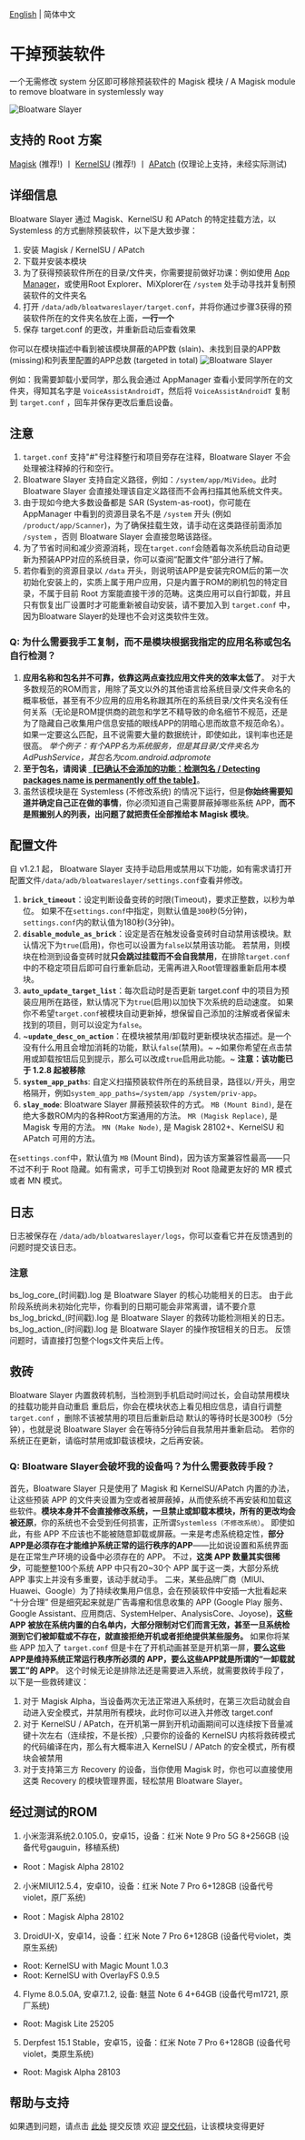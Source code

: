 [English](README.md) | 简体中文

# **干掉预装软件**

一个无需修改 system 分区即可移除预装软件的 Magisk 模块 / A Magisk module to remove bloatware in systemlessly way

![Bloatware Slayer](webpage/img/bs_work_allclear.png)

## 支持的 Root 方案

[Magisk](https://github.com/topjohnwu/Magisk) (推荐!) 丨 [KernelSU](https://github.com/tiann/KernelSU) (推荐!) 丨 [APatch](https://github.com/bmax121/APatch) (仅理论上支持，未经实际测试)

## 详细信息

Bloatware Slayer 通过 Magisk、KernelSU 和 APatch 的特定挂载方法，以 Systemless 的方式删除预装软件，以下是大致步骤：

1. 安装 Magisk / KernelSU / APatch
2. 下载并安装本模块
3. 为了获得预装软件所在的目录/文件夹，你需要提前做好功课：例如使用 [App Manager](https://github.com/MuntashirAkon/AppManager)，或使用Root Explorer、MiXplorer在 `/system` 处手动寻找并复制预装软件的文件夹名
4. 打开 `/data/adb/bloatwareslayer/target.conf`，并将你通过步骤3获得的预装软件所在的文件夹名放在上面，**一行一个**
5. 保存 target.conf 的更改，并重新启动后查看效果

你可以在模块描述中看到被该模块屏蔽的APP数 (slain)、未找到目录的APP数 (missing)和列表里配置的APP总数 (targeted in total)
![Bloatware Slayer](webpage/img/bs_work_normal.png)

例如：我需要卸载小爱同学，那么我会通过 AppManager 查看小爱同学所在的文件夹，得知其名字是 `VoiceAssistAndroidT`，然后将 `VoiceAssistAndroidT` 复制到 `target.conf` ，回车并保存更改后重启设备。

## 注意

1. `target.conf` 支持"#"号注释整行和项目旁存在注释，Bloatware Slayer 不会处理被注释掉的行和空行。
2. Bloatware Slayer 支持自定义路径，例如：`/system/app/MiVideo`。此时 Bloatware Slayer 会直接处理该自定义路径而不会再扫描其他系统文件夹。
3. 由于现如今绝大多数设备都是 SAR (System-as-root)，你可能在 AppManager 中看到的资源目录名不是 `/system` 开头 (例如  `/product/app/Scanner`)，为了确保挂载生效，请手动在这类路径前面添加 `/system` ，否则 Bloatware Slayer 会直接忽略该路径。
4. 为了节省时间和减少资源消耗，现在`target.conf`会随着每次系统启动自动更新为预装APP对应的系统目录，你可以查阅“配置文件”部分进行了解。
5. 若你看到的资源目录以 `/data` 开头，则说明该APP是安装完ROM后的第一次初始化安装上的，实质上属于用户应用，只是内置于ROM的刷机包的特定目录，不属于目前 Root 方案能直接干涉的范畴。这类应用可以自行卸载，并且只有恢复出厂设置时才可能重新被自动安装，请不要加入到 `target.conf` 中，因为Bloatware Slayer的处理也不会对这类软件生效。

### Q: 为什么需要我手工复制，而不是模块根据我指定的应用名称或包名自行检测？

1. **应用名称和包名并不可靠，依靠这两点查找应用文件夹的效率太低了**。
对于大多数规范的ROM而言，用除了英文以外的其他语言给系统目录/文件夹命名的概率极低，甚至有不少应用的应用名称跟其所在的系统目录/文件夹名没有任何关系（无论是ROM提供商的疏忽和学艺不精导致的命名细节不规范，还是为了隐藏自己收集用户信息安插的眼线APP的阴暗心思而故意不规范命名）。如果一定要这么匹配，且不说需要大量的数据统计，即使如此，误判率也还是很高。
*举个例子：有个APP名为系统服务，但是其目录/文件夹名为AdPushService，其包名为com.android.adpromote*
2. **至于包名，请阅读 [【已确认不会添加的功能：检测包名 / Detecting packages name is permanently off the table】](https://github.com/Astoritin/Bloatware_Slayer/issues/6#issuecomment-2693035556)**。
3. 虽然该模块是在 Systemless (不修改系统) 的情况下运行，但是**你始终需要知道并确定自己正在做的事情**，你必须知道自己需要屏蔽掉哪些系统 APP，**而不是照搬别人的列表，出问题了就把责任全部推给本 Magisk 模块**。

## 配置文件

自 v1.2.1 起， Bloatware Slayer 支持手动启用或禁用以下功能，如有需求请打开配置文件`/data/adb/bloatwareslayer/settings.conf`查看并修改。

1. **`brick_timeout`**：设定判断设备变砖的时限(Timeout)，要求正整数，以秒为单位。
如果不在`settings.conf`中指定，则默认值是`300`秒(5分钟)，`settings.conf`内的默认值为180秒(3分钟)。
2. **`disable_module_as_brick`**：设定是否在触发设备变砖时自动禁用该模块。默认情况下为`true`(启用)，你也可以设置为`false`以禁用该功能。
若禁用，则模块在检测到设备变砖时就**只会跳过挂载而不会自我禁用**，在排除`target.conf`中的不稳定项目后即可自行重新启动，无需再进入Root管理器重新启用本模块。
3. **`auto_update_target_list`**：每次启动时是否更新 target.conf 中的项目为预装应用所在路径，默认情况下为`true`(启用)以加快下次系统的启动速度。
如果你不希望`target.conf`被模块自动更新掉，想保留自己添加的注解或者保留未找到的项目，则可以设定为`false`。
4. ~**`update_desc_on_action`**：在模块被禁用/卸载时更新模块状态描述。是一个没有什么用且会增加消耗的功能，默认`false`(禁用)。~
~如果你希望在点击禁用或卸载按钮后见到提示，那么可以改成`true`启用此功能。~
**注意：该功能已于 1.2.8 起被移除**
5. **`system_app_paths`**: 自定义扫描预装软件所在的系统目录，路径以`/`开头，用空格隔开，例如`system_app_paths=/system/app /system/priv-app`。
6. **`slay_mode`**: Bloatware Slayer 屏蔽预装软件的方式。
`MB (Mount Bind)`, 是在绝大多数ROM内的各种Root方案通用的方法。
`MR (Magisk Replace)`, 是 Magisk 专用的方法。
`MN (Make Node)`, 是 Magisk 28102+、KernelSU 和 APatch 可用的方法。


在`settings.conf`中，默认值为 `MB` (Mount Bind)，因为该方案兼容性最高——只不过不利于 Root 隐藏。如有需求，可手工切换到对 Root 隐藏更友好的 MR 模式或者 MN 模式。

## 日志

日志被保存在 `/data/adb/bloatwareslayer/logs`，你可以查看它并在反馈遇到的问题时提交该日志。

### 注意

bs_log_core_(时间戳).log 是 Bloatware Slayer 的核心功能相关的日志。
由于此阶段系统尚未初始化完毕，你看到的日期可能会非常离谱，请不要介意
bs_log_brickd_(时间戳).log 是 Bloatware Slayer 的救砖功能检测相关的日志。
bs_log_action_(时间戳).log 是 Bloatware Slayer 的操作按钮相关的日志。
反馈问题时，请直接打包整个logs文件夹后上传。

## 救砖

Bloatware Slayer 内置救砖机制，当检测到手机启动时间过长，会自动禁用模块的挂载功能并自动重启
重启后，你会在模块状态上看见相应信息，请自行调整 `target.conf` ，删除不该被禁用的项目后重新启动
默认的等待时长是300秒（5分钟），也就是说 Bloatware Slayer 会在等待5分钟后自我禁用并重新启动。
若你的系统正在更新，请临时禁用或卸载该模块，之后再安装。

### Q: Bloatware Slayer会破坏我的设备吗？为什么需要救砖手段？

首先，Bloatware Slayer 只是使用了 Magisk 和 KernelSU/APatch 内置的办法，让这些预装 APP 的文件夹设置为空或者被屏蔽掉，从而使系统不再安装和加载这些软件。**模块本身并不会直接修改系统，一旦禁止或卸载本模块，所有的更改均会被还原**，你的系统也不会受到任何损害，正所谓`Systemless（不修改系统）`。
即使如此，有些 APP 不应该也不能被随意卸载或屏蔽。一来是考虑系统稳定性，**部分APP是必须存在才能维护系统正常的运行秩序的APP**——比如说设置和系统界面是在正常生产环境的设备中必须存在的 APP。
不过，**这类 APP 数量其实很稀少**，可能整整100个系统 APP 中只有20~30个 APP 属于这一类，大部分系统 APP 事实上并没有多重要，该动手就动手。
二来，某些品牌厂商（MIUI、Huawei、Google）为了持续收集用户信息，会在预装软件中安插一大批看起来 “十分合理” 但是细究起来就是广告毒瘤和信息收集的 APP (Google Play 服务、Google Assistant、应用商店、SystemHelper、AnalysisCore、Joyose)，**这些 APP 被放在系统内置的白名单内，大部分限制对它们而言无效，甚至一旦系统检测到它们被卸载或不存在，就直接拒绝开机或者拒绝提供某些服务。**
如果你将某些 APP 加入了 `target.conf` 但是卡在了开机动画甚至是开机第一屏，**要么这些APP是维持系统正常运行秩序所必须的 APP，要么这些APP就是所谓的“一卸载就罢工”的 APP**。
这个时候无论是排除法还是需要进入系统，就需要救砖手段了，以下是一些救砖建议：
1. 对于 Magisk Alpha，当设备两次无法正常进入系统时，在第三次启动就会自动进入安全模式，并禁用所有模块，此时你可以进入并修改 target.conf
2. 对于 KernelSU / APatch，在开机第一屏到开机动画期间可以连续按下音量减键十次左右（连续按，不是长按）,只要你的设备的 KernelSU 内核将救砖模式的代码编译在内，那么有大概率进入 KernelSU / APatch 的安全模式，所有模块会被禁用
3. 对于支持第三方 Recovery 的设备，当你使用 Magisk 时，你也可以直接使用这类 Recovery 的模块管理界面，轻松禁用 Bloatware Slayer。

## 经过测试的ROM
1. 小米澎湃系统2.0.105.0，安卓15，设备：红米 Note 9 Pro 5G 8+256GB (设备代号gauguin，移植系统)
- Root：Magisk Alpha 28102
2. 小米MIUI12.5.4，安卓10，设备：红米 Note 7 Pro 6+128GB (设备代号violet，原厂系统)
- Root：Magisk Alpha 28102
3. DroidUI-X，安卓14，设备：红米 Note 7 Pro 6+128GB (设备代号violet，类原生系统)
- Root: KernelSU with Magic Mount 1.0.3
- Root: KernelSU with OverlayFS 0.9.5
4. Flyme 8.0.5.0A, 安卓7.1.2, 设备: 魅蓝 Note 6 4+64GB (设备代号m1721, 原厂系统)
- Root: Magisk Lite 25205
5. Derpfest 15.1 Stable，安卓15，设备：红米 Note 7 Pro 6+128GB (设备代号violet，类原生系统)
- Root: Magisk Alpha 28103

## 帮助与支持
如果遇到问题，请点击 [此处](https://github.com/Astoritin/BloatwareSlayer/issues) 提交反馈
欢迎 [提交代码](https://github.com/Astoritin/BloatwareSlayer/pulls)，让该模块变得更好
